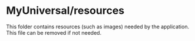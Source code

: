 # MyUniversal/resources

This folder contains resources (such as images) needed by the application. This file can
be removed if not needed.
